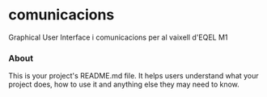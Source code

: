 comunicacions
=============

Graphical User Interface i comunicacions per al vaixell d'EQEL M1

### About

This is your project's README.md file. It helps users understand what your
project does, how to use it and anything else they may need to know.